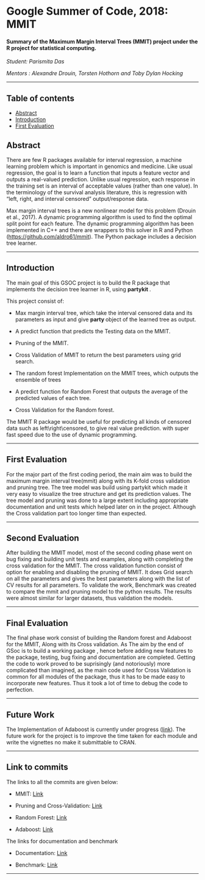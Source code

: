 # Google Summer of Code, 2018: MMIT

#### Summary of the Maximum Margin Interval Trees (MMIT) project under the R project for statistical computing.

*Student: Parismita Das*

*Mentors : Alexandre Drouin, Torsten Hothorn and Toby Dylan Hocking*

---------------------------------------------------------------

## Table of contents

* [Abstract](#abstract)
* [Introduction](#introduction)
* [First Evaluation](#first-evaluation)

## Abstract

There are few R packages available for interval regression, a machine learning problem 
which is important in genomics and medicine. Like usual regression, the goal is to learn 
a function that inputs a feature vector and outputs a real-valued prediction. 
Unlike usual regression, each response in the training set is an interval of acceptable 
values (rather than one value). In the terminology of the survival analysis literature, 
this is regression with “left, right, and interval censored” output/response data.

Max margin interval trees is a new nonlinear model for this problem (Drouin et al., 2017). 
A dynamic programming algorithm is used to find the optimal split point for each feature. 
The dynamic programming algorithm has been implemented in C++ and there are wrappers to this 
solver in R and Python (https://github.com/aldro61/mmit). 
The Python package includes a decision tree learner. 


 ----------------------------------------------------------------------
 ## Introduction
 
 The main goal of this GSOC project is to build the R package that implements the decision tree learner in R, using <b> partykit </b>.
 
 This project consist of:
 
 * Max margin interval tree, which take the interval censored data and its parameters as input and give <b> party </b> object 
 of the learned tree as output.
 
 * A predict function that predicts the Testing data on the MMIT.
 
 * Pruning of the MMIT.
 
 * Cross Validation of MMIT to return the best parameters using grid search.
 
 * The random forest Implementation on the MMIT trees, which outputs the ensemble of trees 
 
 * A predict function for Random Forest that outputs the average of the predicted values of each tree.
 
 * Cross Validation for the Random forest.
 
 The MMIT R package would be useful for predicting all kinds of censored data such as left\right\censored, to give real value prediction.
 with super fast speed due to the use of dynamic programming. 
 
 -------------------------------------------------------------------------------------------------
 ## First Evaluation
 
 For the major part of the first coding period, the main aim was to build the maximum margin interval tree(mmit) 
 along with its  K-fold cross validation and pruning tree. 
 The tree model was build using partykit which made it very easy to visualize the tree structure 
 and get its prediction values. The tree model and pruning was done to a large extent including 
 appropriate documentation and unit tests which helped later on in the project. 
 Although the Cross validation part too longer time than expected.
 
---------------------------------------------------------------------------------------------------
 
## Second Evaluation

After building the MMIT model, most of the second coding phase went on bug fixing and building unit tests and examples, along with completing the cross validation for the MMIT. The cross validation function consist of 
option for enabling and disabling the pruning of MMIT. It does Grid search on all the parameters and gives the best parameters 
along with the list of CV results for all parameters.
To validate the work, Benchmark was created to compare the mmit and pruning model to the python results. The results were almost 
similar for larger datasets, thus validation the models.

--------------------------------------------------------------------------------------------------------

## Final Evaluation

The final phase work consist of building the Random forest and Adaboost for the MMIT, Along with its Cross validation.
As The aim by the end of GSoc is to build a working package , hence before adding new features to the package, testing, bug 
fixing and documentation are completed. Getting the code to work proved to be suprisingly (and notoriously) more complicated than 
imagined, as the main code used for Cross Validation is common for all modules of the package, thus it has to be made easy to incorporate new features. Thus it took a lot of time to debug the code to perfection.

----------------------------------------------------------------------------------------------------------

## Future Work

The Implementation of Adaboost is currently under progress ([link](https://github.com/aldro61/mmit/pull/28)). The future work for the project is to improve the time 
taken for each module and write the vignettes no make it submittable to CRAN.

-----------------------------------------------------------------------------------------------------------

## Link to commits

The links to all the commits are given below:

 * MMIT: [Link](https://github.com/aldro61/mmit/pull/24/commits)
 
 * Pruning and Cross-Validation: [Link](https://github.com/aldro61/mmit/pull/25/commits)
 
 * Random Forest: [Link](https://github.com/aldro61/mmit/pull/26/commits)
 
 * Adaboost: [Link](https://github.com/aldro61/mmit/pull/28)
 
 The links for documentation and benchmark
 
 * Documentation: [Link](https://github.com/aldro61/mmit/tree/master/Rpackage/man)
 
 * Benchmark: [Link](https://github.com/aldro61/mmit/blob/master/benchmark/pred_score.md)
  
  -------------------------------------------------------------------------------------------------------
  
 

